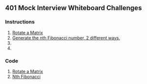 ## 401 Mock Interview Whiteboard Challenges

### Instructions
1. [Rotate a Matrix](https://codefellows.github.io/common_curriculum/data_structures_and_algorithms/Code_401/class-05/interview-01.html)
2. [Generate the nth Fibonacci number, 2 different ways.](https://codefellows.github.io/common_curriculum/data_structures_and_algorithms/Code_401/class-05/interview-02.html)
3. []()
4. []()

### Code
1. [Rotate a Matrix](./matrix-rotate/matrix_rotate.py)
2. [Nth Fibonacci](./fibonacci-n/fibonacci_n.py)
